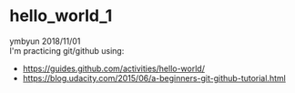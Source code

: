 # hello_world_1

ymbyun 2018/11/01  
I'm practicing git/github using:  
* https://guides.github.com/activities/hello-world/
* https://blog.udacity.com/2015/06/a-beginners-git-github-tutorial.html

